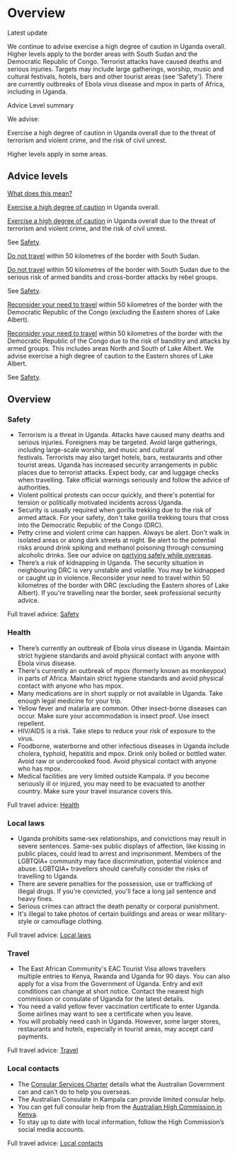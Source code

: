 # Overview

Latest update

We continue to advise exercise a high degree of caution in Uganda overall. Higher levels apply to the border areas with South Sudan and the Democratic Republic of Congo. Terrorist attacks have caused deaths and serious injuries. Targets may include large gatherings, worship, music and cultural festivals, hotels, bars and other tourist areas (see 'Safety'). There are currently outbreaks of Ebola virus disease and mpox in parts of Africa, including in Uganda.

Advice Level summary

We advise:

Exercise a high degree of caution in Uganda overall due to the threat of terrorism and violent crime, and the risk of civil unrest.

Higher levels apply in some areas.

## Advice levels

[What does this mean?](/before-you-go/travel-advice-explained/)

[Exercise a high degree of caution](https://www.smartraveller.gov.au/consular-services/travel-advice-explained#level2) in Uganda overall.

[Exercise a high degree of caution](https://www.smartraveller.gov.au/consular-services/travel-advice-explained#level2) in Uganda overall due to the threat of terrorism and violent crime, and the risk of civil unrest.

See [Safety](#safety).

[Do not travel](https://www.smartraveller.gov.au/consular-services/travel-advice-explained#level4) within 50 kilometres of the border with South Sudan.

[Do not travel](https://www.smartraveller.gov.au/consular-services/travel-advice-explained#level4) within 50 kilometres of the border with South Sudan due to the serious risk of armed bandits and cross-border attacks by rebel groups.

See [Safety](#safety).

[Reconsider your need to travel](https://www.smartraveller.gov.au/consular-services/travel-advice-explained#level3) within 50 kilometres of the border with the Democratic Republic of the Congo (excluding the Eastern shores of Lake Albert).

[Reconsider your need to travel](https://www.smartraveller.gov.au/consular-services/travel-advice-explained#level3) within 50 kilometres of the border with the Democratic Republic of the Congo due to the risk of banditry and attacks by armed groups. This includes areas North and South of Lake Albert. We advise exercise a high degree of caution to the Eastern shores of Lake Albert. 

See [Safety](#safety).

## Overview

### Safety

* Terrorism is a threat in Uganda. Attacks have caused many deaths and serious injuries. Foreigners may be targeted. Avoid large gatherings, including large-scale worship, and music and cultural festivals. Terrorists may also target hotels, bars, restaurants and other tourist areas. Uganda has increased security arrangements in public places due to terrorist attacks. Expect body, car and luggage checks when travelling. Take official warnings seriously and follow the advice of authorities.
* Violent political protests can occur quickly, and there's potential for tension or politically motivated incidents across Uganda.
* Security is usually required when gorilla trekking due to the risk of armed attack. For your safety, don't take gorilla trekking tours that cross into the Democratic Republic of the Congo (DRC).
* Petty crime and violent crime can happen. Always be alert. Don't walk in isolated areas or along dark streets at night. Be alert to the potential risks around drink spiking and methanol poisoning through consuming alcoholic drinks. See our advice on [partying safely while overseas](https://www.smartraveller.gov.au/before-you-go/safety/partying#methanol).
* There’s a risk of kidnapping in Uganda. The security situation in neighbouring DRC is very unstable and volatile. You may be kidnapped or caught up in violence. Reconsider your need to travel within 50 kilometres of the border with DRC (excluding the Eastern shores of Lake Albert). If you're travelling near the border, seek professional security advice.

Full travel advice: [Safety](#safety)

### Health

* There’s currently an outbreak of Ebola virus disease in Uganda. Maintain strict hygiene standards and avoid physical contact with anyone with Ebola virus disease.
* There's currently an outbreak of mpox (formerly known as monkeypox) in parts of Africa. Maintain strict hygiene standards and avoid physical contact with anyone who has mpox.
* Many medications are in short supply or not available in Uganda. Take enough legal medicine for your trip.
* Yellow fever and malaria are common. Other insect-borne diseases can occur. Make sure your accommodation is insect proof. Use insect repellent.
* HIV/AIDS is a risk. Take steps to reduce your risk of exposure to the virus.
* Foodborne, waterborne and other infectious diseases in Uganda include cholera, typhoid, hepatitis and mpox. Drink only boiled or bottled water. Avoid raw or undercooked food. Avoid physical contact with anyone who has mpox.
* Medical facilities are very limited outside Kampala. If you become seriously ill or injured, you may need to be evacuated to another country. Make sure your travel insurance covers this.

Full travel advice: [Health](#health)

### Local laws

* Uganda prohibits same-sex relationships, and convictions may result in severe sentences. Same-sex public displays of affection, like kissing in public places, could lead to arrest and imprisonment. Members of the LGBTQIA+ community may face discrimination, potential violence and abuse. LGBTQIA+ travellers should carefully consider the risks of travelling to Uganda.
* There are severe penalties for the possession, use or trafficking of illegal drugs. If you're convicted, you'll face a long jail sentence and heavy fines.
* Serious crimes can attract the death penalty or corporal punishment.
* It's illegal to take photos of certain buildings and areas or wear military-style or camouflage clothing.

Full travel advice: [Local laws](#local-laws)

### Travel

* The East African Community's EAC Tourist Visa allows travellers multiple entries to Kenya, Rwanda and Uganda for 90 days. You can also apply for a visa from the Government of Uganda. Entry and exit conditions can change at short notice. Contact the nearest high commission or consulate of Uganda for the latest details.
* You need a valid yellow fever vaccination certificate to enter Uganda. Some airlines may want to see a certificate when you leave.
* You will probably need cash in Uganda. However, some larger stores, restaurants and hotels, especially in tourist areas, may accept card payments.

Full travel advice: [Travel](#travel)

### Local contacts

* The [Consular Services Charter](/consular-services/consular-services-charter "Consular Services Charter") details what the Australian Government can and can't do to help you overseas.
* The Australian Consulate in Kampala can provide limited consular help.
* You can get full consular help from the [Australian High Commission in Kenya](http://kenya.highcommission.gov.au/nair/home.html).
* To stay up to date with local information, follow the High Commission’s social media accounts.

Full travel advice: [Local contacts](#local-contacts)